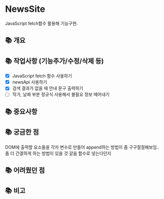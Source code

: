 # NewsSite
JavaScript fetch함수 활용해 기능구현.

## 📚 개요

## 📚 작업사항 (기능추가/수정/삭제 등)
- [x] JavaScript fetch 함수 사용하기
- [x] newsApi 사용하기
- [x] 검색 결과가 없을 때 안내 문구 출력하기
- [ ] 작가, 날짜 부분 정규식 사용해서 불필요 정보 떼어내기

## 📚 중요사항

## 📚 궁금한 점
DOM에 출력할 요소들을 각자 변수로 만들어 append하는 방법이 좀 구구절절해보임..
좀 더 간결하게 하는 방법이 있을 것 같음 함수로 넣는다던지

## 📚 어려웠던 점

## 📚 비고
